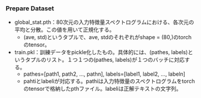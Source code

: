 ### Prepare Dataset


* global_stat.pth：80次元の入力特徴量スペクトログラムにおける、各次元の平均と分散。この値を用いて正規化する。
    - (ave, std)というタプルで、ave, stdのそれぞれがshape = (80,)のtorchのtensor。
* train.pkl：訓練データをpickle化したもの。具体的には、(pathes, labels)というタプルのリスト。１つ１つの(pathes, labels)が１つのバッチに対応する。
    - pathes=[path1, path2, ..., pathn], labels=[label1, label2, ..., labeln]
    - pahtiとlabeliが対応する。pathiは入力特徴量のスペクトログラムをtorchのtensorで格納したpthファイル。labeliは正解テキストの文字列。